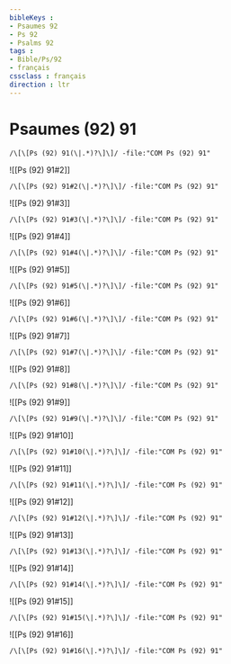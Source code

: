```yaml
---
bibleKeys : 
- Psaumes 92
- Ps 92
- Psalms 92
tags : 
- Bible/Ps/92
- français
cssclass : français
direction : ltr
---
```


# Psaumes (92) 91

```query
/\[\[Ps (92) 91(\|.*)?\]\]/ -file:"COM Ps (92) 91"
```



![[Ps (92) 91#2]]

```query
/\[\[Ps (92) 91#2(\|.*)?\]\]/ -file:"COM Ps (92) 91"
```

![[Ps (92) 91#3]]

```query
/\[\[Ps (92) 91#3(\|.*)?\]\]/ -file:"COM Ps (92) 91"
```

![[Ps (92) 91#4]]

```query
/\[\[Ps (92) 91#4(\|.*)?\]\]/ -file:"COM Ps (92) 91"
```

![[Ps (92) 91#5]]

```query
/\[\[Ps (92) 91#5(\|.*)?\]\]/ -file:"COM Ps (92) 91"
```

![[Ps (92) 91#6]]

```query
/\[\[Ps (92) 91#6(\|.*)?\]\]/ -file:"COM Ps (92) 91"
```

![[Ps (92) 91#7]]

```query
/\[\[Ps (92) 91#7(\|.*)?\]\]/ -file:"COM Ps (92) 91"
```

![[Ps (92) 91#8]]

```query
/\[\[Ps (92) 91#8(\|.*)?\]\]/ -file:"COM Ps (92) 91"
```

![[Ps (92) 91#9]]

```query
/\[\[Ps (92) 91#9(\|.*)?\]\]/ -file:"COM Ps (92) 91"
```

![[Ps (92) 91#10]]

```query
/\[\[Ps (92) 91#10(\|.*)?\]\]/ -file:"COM Ps (92) 91"
```

![[Ps (92) 91#11]]

```query
/\[\[Ps (92) 91#11(\|.*)?\]\]/ -file:"COM Ps (92) 91"
```

![[Ps (92) 91#12]]

```query
/\[\[Ps (92) 91#12(\|.*)?\]\]/ -file:"COM Ps (92) 91"
```

![[Ps (92) 91#13]]

```query
/\[\[Ps (92) 91#13(\|.*)?\]\]/ -file:"COM Ps (92) 91"
```

![[Ps (92) 91#14]]

```query
/\[\[Ps (92) 91#14(\|.*)?\]\]/ -file:"COM Ps (92) 91"
```

![[Ps (92) 91#15]]

```query
/\[\[Ps (92) 91#15(\|.*)?\]\]/ -file:"COM Ps (92) 91"
```

![[Ps (92) 91#16]]

```query
/\[\[Ps (92) 91#16(\|.*)?\]\]/ -file:"COM Ps (92) 91"
```

